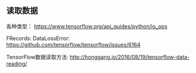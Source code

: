 ## 读取数据

各种类型：
https://www.tensorflow.org/api_guides/python/io_ops

FRecords: DataLossError:
https://github.com/tensorflow/tensorflow/issues/6164

TensorFlow数据读取方法:
http://honggang.io/2016/08/19/tensorflow-data-reading/
